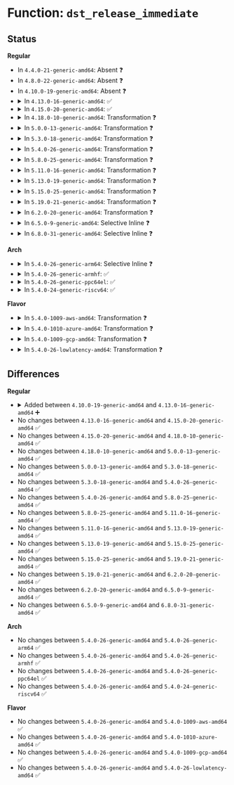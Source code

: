 # Function: <code>dst_release_immediate</code>

## Status
<b>Regular</b>
<ul>
<li>
In <code>4.4.0-21-generic-amd64</code>: Absent ❓
</li>
<li>
In <code>4.8.0-22-generic-amd64</code>: Absent ❓
</li>
<li>
In <code>4.10.0-19-generic-amd64</code>: Absent ❓
</li>
<li>
<details>
<summary>In <code>4.13.0-16-generic-amd64</code>: ✅</summary>

```c
void dst_release_immediate(struct dst_entry * dst)
```

```json
{
  "name": "dst_release_immediate",
  "collision_type": "Unique Global",
  "inline_type": "No",
  "funcs": [
    {
      "addr": 18446744071587076656,
      "name": "dst_release_immediate",
      "external": true,
      "loc": "net/core/dst.c:193",
      "file": "net/core/dst.c",
      "inline": "seen, unknown",
      "caller_inline": [],
      "caller_func": [
        "net/core/dst.c:dst_destroy",
        "net/ipv4/fib_semantics.c:free_fib_info_rcu",
        "net/ipv4/fib_semantics.c:free_fib_info_rcu",
        "net/ipv4/fib_semantics.c:free_fib_info_rcu",
        "net/ipv4/fib_semantics.c:free_fib_info_rcu",
        "net/xfrm/xfrm_policy.c:xfrm_bundle_lookup",
        "net/xfrm/xfrm_policy.c:xfrm_bundle_lookup",
        "net/xfrm/xfrm_policy.c:xfrm_bundle_lookup",
        "net/xfrm/xfrm_policy.c:xfrm_resolve_and_create_bundle",
        "net/xfrm/xfrm_policy.c:xfrm_bundle_flo_delete",
        "net/ipv6/route.c:ip6_route_multipath_add",
        "net/ipv6/route.c:ip6_route_multipath_add",
        "net/ipv6/route.c:ip6_route_add",
        "net/ipv6/route.c:ip6_route_info_create",
        "net/ipv6/route.c:ip6_pol_route",
        "net/ipv6/route.c:ip6_pol_route",
        "net/ipv6/route.c:ip6_dst_alloc",
        "net/ipv6/ip6_fib.c:fib6_add"
      ]
    }
  ],
  "symbols": [
    {
      "addr": 18446744071587076656,
      "name": "dst_release_immediate",
      "section": ".text",
      "bind": "STB_GLOBAL",
      "size": 105
    }
  ]
}
```
</details>
</li>
<li>
<details>
<summary>In <code>4.15.0-20-generic-amd64</code>: ✅</summary>

```c
void dst_release_immediate(struct dst_entry * dst)
```

```json
{
  "name": "dst_release_immediate",
  "collision_type": "Unique Global",
  "inline_type": "No",
  "funcs": [
    {
      "addr": 18446744071587578832,
      "name": "dst_release_immediate",
      "external": true,
      "loc": "net/core/dst.c:193",
      "file": "net/core/dst.c",
      "inline": "seen, unknown",
      "caller_inline": [],
      "caller_func": [
        "net/core/dst.c:dst_destroy",
        "net/ipv4/fib_semantics.c:free_fib_info_rcu",
        "net/ipv4/fib_semantics.c:free_fib_info_rcu",
        "net/ipv4/fib_semantics.c:free_fib_info_rcu",
        "net/ipv4/fib_semantics.c:free_fib_info_rcu",
        "net/xfrm/xfrm_policy.c:xfrm_resolve_and_create_bundle",
        "net/ipv6/route.c:ip6_route_multipath_add",
        "net/ipv6/route.c:ip6_route_multipath_add",
        "net/ipv6/route.c:rt6_do_redirect",
        "net/ipv6/route.c:ip6_route_add",
        "net/ipv6/route.c:ip6_route_info_create",
        "net/ipv6/route.c:ip6_dst_alloc",
        "net/ipv6/ip6_fib.c:fib6_add"
      ]
    }
  ],
  "symbols": [
    {
      "addr": 18446744071587578832,
      "name": "dst_release_immediate",
      "section": ".text",
      "bind": "STB_GLOBAL",
      "size": 105
    }
  ]
}
```
</details>
</li>
<li>
<details>
<summary>In <code>4.18.0-10-generic-amd64</code>: Transformation ❓</summary>

```c
void dst_release_immediate(struct dst_entry * dst)
```

```json
{
  "name": "dst_release_immediate",
  "collision_type": "Unique Global",
  "inline_type": "No",
  "funcs": [
    {
      "addr": 0,
      "name": "dst_release_immediate",
      "external": true,
      "loc": "net/core/dst.c:196",
      "file": "net/core/dst.c",
      "inline": "seen, unknown",
      "caller_inline": [],
      "caller_func": [
        "net/core/dst.c:dst_destroy",
        "net/ipv4/fib_semantics.c:free_fib_info_rcu",
        "net/ipv4/fib_semantics.c:free_fib_info_rcu",
        "net/ipv4/fib_semantics.c:free_fib_info_rcu",
        "net/ipv4/fib_semantics.c:free_fib_info_rcu",
        "net/xfrm/xfrm_policy.c:xfrm_resolve_and_create_bundle",
        "net/ipv6/route.c:rt6_do_redirect"
      ]
    }
  ],
  "symbols": [
    {
      "addr": 18446744071587887967,
      "name": "dst_release_immediate.cold.7",
      "section": ".text",
      "bind": "STB_LOCAL",
      "size": 29
    },
    {
      "addr": 18446744071587887856,
      "name": "dst_release_immediate",
      "section": ".text",
      "bind": "STB_GLOBAL",
      "size": 81
    }
  ]
}
```
</details>
</li>
<li>
<details>
<summary>In <code>5.0.0-13-generic-amd64</code>: Transformation ❓</summary>

```c
void dst_release_immediate(struct dst_entry * dst)
```

```json
{
  "name": "dst_release_immediate",
  "collision_type": "Unique Global",
  "inline_type": "No",
  "funcs": [
    {
      "addr": 0,
      "name": "dst_release_immediate",
      "external": true,
      "loc": "net/core/dst.c:196",
      "file": "net/core/dst.c",
      "inline": "seen, unknown",
      "caller_inline": [],
      "caller_func": [
        "net/core/dst.c:dst_destroy",
        "net/ipv4/fib_semantics.c:free_fib_info_rcu",
        "net/ipv4/fib_semantics.c:free_fib_info_rcu",
        "net/ipv4/fib_semantics.c:free_fib_info_rcu",
        "net/ipv4/fib_semantics.c:free_fib_info_rcu",
        "net/xfrm/xfrm_policy.c:xfrm_bundle_create",
        "net/ipv6/route.c:rt6_do_redirect"
      ]
    }
  ],
  "symbols": [
    {
      "addr": 18446744071588029742,
      "name": "dst_release_immediate.cold.7",
      "section": ".text",
      "bind": "STB_LOCAL",
      "size": 29
    },
    {
      "addr": 18446744071588029056,
      "name": "dst_release_immediate",
      "section": ".text",
      "bind": "STB_GLOBAL",
      "size": 81
    }
  ]
}
```
</details>
</li>
<li>
<details>
<summary>In <code>5.3.0-18-generic-amd64</code>: Transformation ❓</summary>

```c
void dst_release_immediate(struct dst_entry * dst)
```

```json
{
  "name": "dst_release_immediate",
  "collision_type": "Unique Global",
  "inline_type": "No",
  "funcs": [
    {
      "addr": 0,
      "name": "dst_release_immediate",
      "external": true,
      "loc": "net/core/dst.c:184",
      "file": "net/core/dst.c",
      "inline": "seen, unknown",
      "caller_inline": [],
      "caller_func": [
        "net/core/dst.c:dst_destroy",
        "net/ipv4/fib_semantics.c:fib_nh_common_release",
        "net/ipv4/fib_semantics.c:fib_nh_common_release",
        "net/ipv4/fib_semantics.c:fib_nh_common_release",
        "net/xfrm/xfrm_policy.c:xfrm_bundle_create",
        "net/ipv6/route.c:rt6_do_redirect"
      ]
    }
  ],
  "symbols": [
    {
      "addr": 18446744071588342976,
      "name": "dst_release_immediate.cold",
      "section": ".text",
      "bind": "STB_LOCAL",
      "size": 30
    },
    {
      "addr": 18446744071588342240,
      "name": "dst_release_immediate",
      "section": ".text",
      "bind": "STB_GLOBAL",
      "size": 85
    }
  ]
}
```
</details>
</li>
<li>
<details>
<summary>In <code>5.4.0-26-generic-amd64</code>: Transformation ❓</summary>

```c
void dst_release_immediate(struct dst_entry * dst)
```

```json
{
  "name": "dst_release_immediate",
  "collision_type": "Unique Global",
  "inline_type": "No",
  "funcs": [
    {
      "addr": 0,
      "name": "dst_release_immediate",
      "external": true,
      "loc": "net/core/dst.c:184",
      "file": "net/core/dst.c",
      "inline": "seen, unknown",
      "caller_inline": [],
      "caller_func": [
        "net/core/dst.c:dst_destroy",
        "net/ipv4/fib_semantics.c:fib_nh_common_release",
        "net/ipv4/fib_semantics.c:fib_nh_common_release",
        "net/ipv4/fib_semantics.c:fib_nh_common_release",
        "net/xfrm/xfrm_policy.c:xfrm_bundle_create",
        "net/ipv6/route.c:rt6_do_redirect"
      ]
    }
  ],
  "symbols": [
    {
      "addr": 18446744071588549424,
      "name": "dst_release_immediate.cold",
      "section": ".text",
      "bind": "STB_LOCAL",
      "size": 30
    },
    {
      "addr": 18446744071588548672,
      "name": "dst_release_immediate",
      "section": ".text",
      "bind": "STB_GLOBAL",
      "size": 108
    }
  ]
}
```
</details>
</li>
<li>
<details>
<summary>In <code>5.8.0-25-generic-amd64</code>: Transformation ❓</summary>

```c
void dst_release_immediate(struct dst_entry * dst)
```

```json
{
  "name": "dst_release_immediate",
  "collision_type": "Unique Global",
  "inline_type": "No",
  "funcs": [
    {
      "addr": 0,
      "name": "dst_release_immediate",
      "external": true,
      "loc": "net/core/dst.c:184",
      "file": "net/core/dst.c",
      "inline": "seen, unknown",
      "caller_inline": [],
      "caller_func": [
        "net/core/dst.c:dst_destroy",
        "net/ipv4/fib_semantics.c:fib_nh_common_release",
        "net/ipv4/fib_semantics.c:fib_nh_common_release",
        "net/ipv4/fib_semantics.c:fib_nh_common_release",
        "net/xfrm/xfrm_policy.c:xfrm_bundle_create",
        "net/ipv6/route.c:rt6_do_redirect",
        "net/ipv6/route.c:__ip6_rt_update_pmtu"
      ]
    }
  ],
  "symbols": [
    {
      "addr": 18446744071589400493,
      "name": "dst_release_immediate.cold",
      "section": ".text",
      "bind": "STB_LOCAL",
      "size": 27
    },
    {
      "addr": 18446744071589399568,
      "name": "dst_release_immediate",
      "section": ".text",
      "bind": "STB_GLOBAL",
      "size": 119
    }
  ]
}
```
</details>
</li>
<li>
<details>
<summary>In <code>5.11.0-16-generic-amd64</code>: Transformation ❓</summary>

```c
void dst_release_immediate(struct dst_entry * dst)
```

```json
{
  "name": "dst_release_immediate",
  "collision_type": "Unique Global",
  "inline_type": "No",
  "funcs": [
    {
      "addr": 0,
      "name": "dst_release_immediate",
      "external": true,
      "loc": "net/core/dst.c:184",
      "file": "net/core/dst.c",
      "inline": "seen, unknown",
      "caller_inline": [],
      "caller_func": [
        "net/core/dst.c:dst_destroy",
        "net/ipv4/fib_semantics.c:fib_nh_common_release",
        "net/ipv4/fib_semantics.c:fib_nh_common_release",
        "net/ipv4/fib_semantics.c:fib_nh_common_release",
        "net/xfrm/xfrm_policy.c:xfrm_bundle_create",
        "net/ipv6/route.c:rt6_do_redirect",
        "net/ipv6/route.c:__ip6_rt_update_pmtu"
      ]
    }
  ],
  "symbols": [
    {
      "addr": 18446744071591630215,
      "name": "dst_release_immediate.cold",
      "section": ".text",
      "bind": "STB_LOCAL",
      "size": 27
    },
    {
      "addr": 18446744071589400512,
      "name": "dst_release_immediate",
      "section": ".text",
      "bind": "STB_GLOBAL",
      "size": 119
    }
  ]
}
```
</details>
</li>
<li>
<details>
<summary>In <code>5.13.0-19-generic-amd64</code>: Transformation ❓</summary>

```c
void dst_release_immediate(struct dst_entry * dst)
```

```json
{
  "name": "dst_release_immediate",
  "collision_type": "Unique Global",
  "inline_type": "No",
  "funcs": [
    {
      "addr": 0,
      "name": "dst_release_immediate",
      "external": true,
      "loc": "net/core/dst.c:184",
      "file": "net/core/dst.c",
      "inline": "seen, unknown",
      "caller_inline": [],
      "caller_func": [
        "net/core/dst.c:dst_destroy",
        "net/ipv4/fib_semantics.c:fib_nh_common_release",
        "net/ipv4/fib_semantics.c:fib_nh_common_release",
        "net/ipv4/fib_semantics.c:fib_nh_common_release",
        "net/xfrm/xfrm_policy.c:xfrm_bundle_create",
        "net/ipv6/route.c:rt6_do_redirect",
        "net/ipv6/route.c:__ip6_rt_update_pmtu"
      ]
    }
  ],
  "symbols": [
    {
      "addr": 18446744071591573648,
      "name": "dst_release_immediate.cold",
      "section": ".text",
      "bind": "STB_LOCAL",
      "size": 27
    },
    {
      "addr": 18446744071589297712,
      "name": "dst_release_immediate",
      "section": ".text",
      "bind": "STB_GLOBAL",
      "size": 119
    }
  ]
}
```
</details>
</li>
<li>
<details>
<summary>In <code>5.15.0-25-generic-amd64</code>: Transformation ❓</summary>

```c
void dst_release_immediate(struct dst_entry * dst)
```

```json
{
  "name": "dst_release_immediate",
  "collision_type": "Unique Global",
  "inline_type": "No",
  "funcs": [
    {
      "addr": 0,
      "name": "dst_release_immediate",
      "external": true,
      "loc": "net/core/dst.c:182",
      "file": "net/core/dst.c",
      "inline": "seen, unknown",
      "caller_inline": [],
      "caller_func": [
        "net/core/dst.c:dst_destroy",
        "net/ipv4/fib_semantics.c:fib_nh_common_release",
        "net/ipv4/fib_semantics.c:fib_nh_common_release",
        "net/ipv4/fib_semantics.c:fib_nh_common_release",
        "net/xfrm/xfrm_policy.c:xfrm_bundle_create",
        "net/ipv6/route.c:rt6_do_redirect",
        "net/ipv6/route.c:__ip6_rt_update_pmtu"
      ]
    }
  ],
  "symbols": [
    {
      "addr": 18446744071592700315,
      "name": "dst_release_immediate.cold",
      "section": ".text",
      "bind": "STB_LOCAL",
      "size": 53
    },
    {
      "addr": 18446744071590025792,
      "name": "dst_release_immediate",
      "section": ".text",
      "bind": "STB_GLOBAL",
      "size": 138
    }
  ]
}
```
</details>
</li>
<li>
<details>
<summary>In <code>5.19.0-21-generic-amd64</code>: Transformation ❓</summary>

```c
void dst_release_immediate(struct dst_entry * dst)
```

```json
{
  "name": "dst_release_immediate",
  "collision_type": "Unique Global",
  "inline_type": "No",
  "funcs": [
    {
      "addr": 0,
      "name": "dst_release_immediate",
      "external": true,
      "loc": "net/core/dst.c:182",
      "file": "net/core/dst.c",
      "inline": "seen, unknown",
      "caller_inline": [],
      "caller_func": [
        "net/core/dst.c:dst_destroy",
        "net/ipv4/fib_semantics.c:fib_nh_common_release",
        "net/ipv4/fib_semantics.c:fib_nh_common_release",
        "net/ipv4/fib_semantics.c:fib_nh_common_release",
        "net/xfrm/xfrm_policy.c:xfrm_bundle_create",
        "net/ipv6/route.c:rt6_do_redirect",
        "net/ipv6/route.c:__ip6_rt_update_pmtu"
      ]
    }
  ],
  "symbols": [
    {
      "addr": 18446744071594586750,
      "name": "dst_release_immediate.cold",
      "section": ".text",
      "bind": "STB_LOCAL",
      "size": 54
    },
    {
      "addr": 18446744071591566992,
      "name": "dst_release_immediate",
      "section": ".text",
      "bind": "STB_GLOBAL",
      "size": 180
    }
  ]
}
```
</details>
</li>
<li>
<details>
<summary>In <code>6.2.0-20-generic-amd64</code>: Transformation ❓</summary>

```c
void dst_release_immediate(struct dst_entry * dst)
```

```json
{
  "name": "dst_release_immediate",
  "collision_type": "Unique Global",
  "inline_type": "No",
  "funcs": [
    {
      "addr": 0,
      "name": "dst_release_immediate",
      "external": true,
      "loc": "net/core/dst.c:182",
      "file": "net/core/dst.c",
      "inline": "seen, unknown",
      "caller_inline": [],
      "caller_func": [
        "net/core/dst.c:dst_destroy",
        "net/ipv4/fib_semantics.c:fib_nh_common_release",
        "net/ipv4/fib_semantics.c:fib_nh_common_release",
        "net/ipv4/fib_semantics.c:fib_nh_common_release",
        "net/xfrm/xfrm_policy.c:xfrm_bundle_create",
        "net/ipv6/route.c:rt6_do_redirect",
        "net/ipv6/route.c:__ip6_rt_update_pmtu"
      ]
    }
  ],
  "symbols": [
    {
      "addr": 18446744071596325614,
      "name": "dst_release_immediate.cold",
      "section": ".text",
      "bind": "STB_LOCAL",
      "size": 27
    },
    {
      "addr": 18446744071593346064,
      "name": "dst_release_immediate",
      "section": ".text",
      "bind": "STB_GLOBAL",
      "size": 202
    }
  ]
}
```
</details>
</li>
<li>
<details>
<summary>In <code>6.5.0-9-generic-amd64</code>: Selective Inline ❓</summary>

```c
void dst_release_immediate(struct dst_entry * dst)
```

```json
{
  "name": "dst_release_immediate",
  "collision_type": "Unique Global",
  "inline_type": "Selective",
  "funcs": [
    {
      "addr": 18446744071593808176,
      "name": "dst_release_immediate",
      "external": true,
      "loc": "net/core/dst.c:171",
      "file": "net/core/dst.c",
      "inline": "not declared, inlined",
      "caller_inline": [
        "net/core/dst.c:dst_destroy",
        "net/core/dst.c:dst_destroy"
      ],
      "caller_func": [
        "net/ipv4/fib_semantics.c:fib_nh_common_release",
        "net/ipv4/fib_semantics.c:fib_nh_common_release",
        "net/ipv4/fib_semantics.c:fib_nh_common_release",
        "net/xfrm/xfrm_policy.c:xfrm_bundle_create",
        "net/ipv6/route.c:rt6_do_redirect",
        "net/ipv6/route.c:__ip6_rt_update_pmtu"
      ]
    }
  ],
  "symbols": [
    {
      "addr": 18446744071593808464,
      "name": "dst_release_immediate",
      "section": ".text",
      "bind": "STB_GLOBAL",
      "size": 122
    }
  ]
}
```
</details>
</li>
<li>
<details>
<summary>In <code>6.8.0-31-generic-amd64</code>: Selective Inline ❓</summary>

```c
void dst_release_immediate(struct dst_entry * dst)
```

```json
{
  "name": "dst_release_immediate",
  "collision_type": "Unique Global",
  "inline_type": "Selective",
  "funcs": [
    {
      "addr": 18446744071594589616,
      "name": "dst_release_immediate",
      "external": true,
      "loc": "net/core/dst.c:171",
      "file": "net/core/dst.c",
      "inline": "not declared, inlined",
      "caller_inline": [
        "net/core/dst.c:dst_destroy",
        "net/core/dst.c:dst_destroy"
      ],
      "caller_func": [
        "net/ipv4/fib_semantics.c:fib_nh_common_release",
        "net/ipv4/fib_semantics.c:fib_nh_common_release",
        "net/ipv4/fib_semantics.c:fib_nh_common_release",
        "net/xfrm/xfrm_policy.c:xfrm_bundle_create",
        "net/ipv6/route.c:rt6_do_redirect",
        "net/ipv6/route.c:__ip6_rt_update_pmtu"
      ]
    }
  ],
  "symbols": [
    {
      "addr": 18446744071594589904,
      "name": "dst_release_immediate",
      "section": ".text",
      "bind": "STB_GLOBAL",
      "size": 122
    }
  ]
}
```
</details>
</li>
</ul>
<b>Arch</b>
<ul>
<li>
<details>
<summary>In <code>5.4.0-26-generic-arm64</code>: Selective Inline ❓</summary>

```c
void dst_release_immediate(struct dst_entry * dst)
```

```json
{
  "name": "dst_release_immediate",
  "collision_type": "Unique Global",
  "inline_type": "Selective",
  "funcs": [
    {
      "addr": 18446603336502086952,
      "name": "dst_release_immediate",
      "external": true,
      "loc": "net/core/dst.c:184",
      "file": "net/core/dst.c",
      "inline": "not declared, inlined",
      "caller_inline": [],
      "caller_func": [
        "net/core/dst.c:dst_destroy",
        "net/ipv4/fib_semantics.c:fib_nh_common_release",
        "net/ipv4/fib_semantics.c:fib_nh_common_release",
        "net/ipv4/fib_semantics.c:fib_nh_common_release",
        "net/xfrm/xfrm_policy.c:xfrm_bundle_create",
        "net/ipv6/route.c:rt6_do_redirect"
      ]
    }
  ],
  "symbols": [
    {
      "addr": 18446603336502086952,
      "name": "dst_release_immediate",
      "section": ".text",
      "bind": "STB_GLOBAL",
      "size": 216
    }
  ]
}
```
</details>
</li>
<li>
<details>
<summary>In <code>5.4.0-26-generic-armhf</code>: ✅</summary>

```c
void dst_release_immediate(struct dst_entry * dst)
```

```json
{
  "name": "dst_release_immediate",
  "collision_type": "Unique Global",
  "inline_type": "No",
  "funcs": [
    {
      "addr": 3234835892,
      "name": "dst_release_immediate",
      "external": true,
      "loc": "net/core/dst.c:184",
      "file": "net/core/dst.c",
      "inline": "seen, unknown",
      "caller_inline": [],
      "caller_func": [
        "net/core/dst.c:dst_destroy",
        "net/ipv4/fib_semantics.c:rt_fibinfo_free",
        "net/xfrm/xfrm_policy.c:xfrm_bundle_create",
        "net/ipv6/route.c:rt6_do_redirect"
      ]
    }
  ],
  "symbols": [
    {
      "addr": 3234835892,
      "name": "dst_release_immediate",
      "section": ".text",
      "bind": "STB_GLOBAL",
      "size": 188
    }
  ]
}
```
</details>
</li>
<li>
<details>
<summary>In <code>5.4.0-26-generic-ppc64el</code>: ✅</summary>

```c
void dst_release_immediate(struct dst_entry * dst)
```

```json
{
  "name": "dst_release_immediate",
  "collision_type": "Unique Global",
  "inline_type": "No",
  "funcs": [
    {
      "addr": 13835058055295539408,
      "name": "dst_release_immediate",
      "external": true,
      "loc": "net/core/dst.c:184",
      "file": "net/core/dst.c",
      "inline": "seen, unknown",
      "caller_inline": [],
      "caller_func": [
        "net/core/dst.c:dst_destroy",
        "net/ipv4/fib_semantics.c:fib_nh_common_release",
        "net/ipv4/fib_semantics.c:fib_nh_common_release",
        "net/ipv4/fib_semantics.c:fib_nh_common_release",
        "net/xfrm/xfrm_policy.c:xfrm_bundle_create",
        "net/ipv6/route.c:rt6_do_redirect"
      ]
    }
  ],
  "symbols": [
    {
      "addr": 13835058055295539408,
      "name": "dst_release_immediate",
      "section": ".text",
      "bind": "STB_GLOBAL",
      "size": 268
    }
  ]
}
```
</details>
</li>
<li>
<details>
<summary>In <code>5.4.0-24-generic-riscv64</code>: ✅</summary>

```c
void dst_release_immediate(struct dst_entry * dst)
```

```json
{
  "name": "dst_release_immediate",
  "collision_type": "Unique Global",
  "inline_type": "No",
  "funcs": [
    {
      "addr": 18446743936278360352,
      "name": "dst_release_immediate",
      "external": true,
      "loc": "net/core/dst.c:184",
      "file": "net/core/dst.c",
      "inline": "seen, unknown",
      "caller_inline": [],
      "caller_func": [
        "net/core/dst.c:dst_destroy",
        "net/ipv4/fib_semantics.c:fib_nh_common_release",
        "net/ipv4/fib_semantics.c:fib_nh_common_release",
        "net/ipv4/fib_semantics.c:fib_nh_common_release",
        "net/xfrm/xfrm_policy.c:xfrm_bundle_create",
        "net/ipv6/route.c:rt6_do_redirect"
      ]
    }
  ],
  "symbols": [
    {
      "addr": 18446743936278360352,
      "name": "dst_release_immediate",
      "section": ".text",
      "bind": "STB_GLOBAL",
      "size": 162
    }
  ]
}
```
</details>
</li>
</ul>
<b>Flavor</b>
<ul>
<li>
<details>
<summary>In <code>5.4.0-1009-aws-amd64</code>: Transformation ❓</summary>

```c
void dst_release_immediate(struct dst_entry * dst)
```

```json
{
  "name": "dst_release_immediate",
  "collision_type": "Unique Global",
  "inline_type": "No",
  "funcs": [
    {
      "addr": 0,
      "name": "dst_release_immediate",
      "external": true,
      "loc": "net/core/dst.c:184",
      "file": "net/core/dst.c",
      "inline": "seen, unknown",
      "caller_inline": [],
      "caller_func": [
        "net/core/dst.c:dst_destroy",
        "net/ipv4/fib_semantics.c:fib_nh_common_release",
        "net/ipv4/fib_semantics.c:fib_nh_common_release",
        "net/ipv4/fib_semantics.c:fib_nh_common_release",
        "net/xfrm/xfrm_policy.c:xfrm_bundle_create",
        "net/ipv6/route.c:rt6_do_redirect"
      ]
    }
  ],
  "symbols": [
    {
      "addr": 18446744071588156160,
      "name": "dst_release_immediate.cold",
      "section": ".text",
      "bind": "STB_LOCAL",
      "size": 30
    },
    {
      "addr": 18446744071588155408,
      "name": "dst_release_immediate",
      "section": ".text",
      "bind": "STB_GLOBAL",
      "size": 108
    }
  ]
}
```
</details>
</li>
<li>
<details>
<summary>In <code>5.4.0-1010-azure-amd64</code>: Transformation ❓</summary>

```c
void dst_release_immediate(struct dst_entry * dst)
```

```json
{
  "name": "dst_release_immediate",
  "collision_type": "Unique Global",
  "inline_type": "No",
  "funcs": [
    {
      "addr": 0,
      "name": "dst_release_immediate",
      "external": true,
      "loc": "net/core/dst.c:184",
      "file": "net/core/dst.c",
      "inline": "seen, unknown",
      "caller_inline": [],
      "caller_func": [
        "net/core/dst.c:dst_destroy",
        "net/ipv4/fib_semantics.c:fib_nh_common_release",
        "net/ipv4/fib_semantics.c:fib_nh_common_release",
        "net/ipv4/fib_semantics.c:fib_nh_common_release",
        "net/xfrm/xfrm_policy.c:xfrm_bundle_create",
        "net/ipv6/route.c:rt6_do_redirect"
      ]
    }
  ],
  "symbols": [
    {
      "addr": 18446744071587868992,
      "name": "dst_release_immediate.cold",
      "section": ".text",
      "bind": "STB_LOCAL",
      "size": 30
    },
    {
      "addr": 18446744071587868240,
      "name": "dst_release_immediate",
      "section": ".text",
      "bind": "STB_GLOBAL",
      "size": 108
    }
  ]
}
```
</details>
</li>
<li>
<details>
<summary>In <code>5.4.0-1009-gcp-amd64</code>: Transformation ❓</summary>

```c
void dst_release_immediate(struct dst_entry * dst)
```

```json
{
  "name": "dst_release_immediate",
  "collision_type": "Unique Global",
  "inline_type": "No",
  "funcs": [
    {
      "addr": 0,
      "name": "dst_release_immediate",
      "external": true,
      "loc": "net/core/dst.c:184",
      "file": "net/core/dst.c",
      "inline": "seen, unknown",
      "caller_inline": [],
      "caller_func": [
        "net/core/dst.c:dst_destroy",
        "net/ipv4/fib_semantics.c:fib_nh_common_release",
        "net/ipv4/fib_semantics.c:fib_nh_common_release",
        "net/ipv4/fib_semantics.c:fib_nh_common_release",
        "net/xfrm/xfrm_policy.c:xfrm_bundle_create",
        "net/ipv6/route.c:rt6_do_redirect"
      ]
    }
  ],
  "symbols": [
    {
      "addr": 18446744071588487984,
      "name": "dst_release_immediate.cold",
      "section": ".text",
      "bind": "STB_LOCAL",
      "size": 30
    },
    {
      "addr": 18446744071588487232,
      "name": "dst_release_immediate",
      "section": ".text",
      "bind": "STB_GLOBAL",
      "size": 108
    }
  ]
}
```
</details>
</li>
<li>
<details>
<summary>In <code>5.4.0-26-lowlatency-amd64</code>: Transformation ❓</summary>

```c
void dst_release_immediate(struct dst_entry * dst)
```

```json
{
  "name": "dst_release_immediate",
  "collision_type": "Unique Global",
  "inline_type": "No",
  "funcs": [
    {
      "addr": 0,
      "name": "dst_release_immediate",
      "external": true,
      "loc": "net/core/dst.c:184",
      "file": "net/core/dst.c",
      "inline": "seen, unknown",
      "caller_inline": [],
      "caller_func": [
        "net/core/dst.c:dst_destroy",
        "net/ipv4/fib_semantics.c:fib_nh_common_release",
        "net/ipv4/fib_semantics.c:fib_nh_common_release",
        "net/ipv4/fib_semantics.c:fib_nh_common_release",
        "net/xfrm/xfrm_policy.c:xfrm_bundle_create",
        "net/ipv6/route.c:rt6_do_redirect"
      ]
    }
  ],
  "symbols": [
    {
      "addr": 18446744071588624896,
      "name": "dst_release_immediate.cold",
      "section": ".text",
      "bind": "STB_LOCAL",
      "size": 30
    },
    {
      "addr": 18446744071588624144,
      "name": "dst_release_immediate",
      "section": ".text",
      "bind": "STB_GLOBAL",
      "size": 108
    }
  ]
}
```
</details>
</li>
</ul>

## Differences
<b>Regular</b>
<ul>
<li>
<details>
<summary>Added between <code>4.10.0-19-generic-amd64</code> and <code>4.13.0-16-generic-amd64</code> ➕</summary>

```c
void dst_release_immediate(struct dst_entry * dst)
```
</details>
</li>
<li>
No changes between <code>4.13.0-16-generic-amd64</code> and <code>4.15.0-20-generic-amd64</code> ✅
</li>
<li>
No changes between <code>4.15.0-20-generic-amd64</code> and <code>4.18.0-10-generic-amd64</code> ✅
</li>
<li>
No changes between <code>4.18.0-10-generic-amd64</code> and <code>5.0.0-13-generic-amd64</code> ✅
</li>
<li>
No changes between <code>5.0.0-13-generic-amd64</code> and <code>5.3.0-18-generic-amd64</code> ✅
</li>
<li>
No changes between <code>5.3.0-18-generic-amd64</code> and <code>5.4.0-26-generic-amd64</code> ✅
</li>
<li>
No changes between <code>5.4.0-26-generic-amd64</code> and <code>5.8.0-25-generic-amd64</code> ✅
</li>
<li>
No changes between <code>5.8.0-25-generic-amd64</code> and <code>5.11.0-16-generic-amd64</code> ✅
</li>
<li>
No changes between <code>5.11.0-16-generic-amd64</code> and <code>5.13.0-19-generic-amd64</code> ✅
</li>
<li>
No changes between <code>5.13.0-19-generic-amd64</code> and <code>5.15.0-25-generic-amd64</code> ✅
</li>
<li>
No changes between <code>5.15.0-25-generic-amd64</code> and <code>5.19.0-21-generic-amd64</code> ✅
</li>
<li>
No changes between <code>5.19.0-21-generic-amd64</code> and <code>6.2.0-20-generic-amd64</code> ✅
</li>
<li>
No changes between <code>6.2.0-20-generic-amd64</code> and <code>6.5.0-9-generic-amd64</code> ✅
</li>
<li>
No changes between <code>6.5.0-9-generic-amd64</code> and <code>6.8.0-31-generic-amd64</code> ✅
</li>
</ul>
<b>Arch</b>
<ul>
<li>
No changes between <code>5.4.0-26-generic-amd64</code> and <code>5.4.0-26-generic-arm64</code> ✅
</li>
<li>
No changes between <code>5.4.0-26-generic-amd64</code> and <code>5.4.0-26-generic-armhf</code> ✅
</li>
<li>
No changes between <code>5.4.0-26-generic-amd64</code> and <code>5.4.0-26-generic-ppc64el</code> ✅
</li>
<li>
No changes between <code>5.4.0-26-generic-amd64</code> and <code>5.4.0-24-generic-riscv64</code> ✅
</li>
</ul>
<b>Flavor</b>
<ul>
<li>
No changes between <code>5.4.0-26-generic-amd64</code> and <code>5.4.0-1009-aws-amd64</code> ✅
</li>
<li>
No changes between <code>5.4.0-26-generic-amd64</code> and <code>5.4.0-1010-azure-amd64</code> ✅
</li>
<li>
No changes between <code>5.4.0-26-generic-amd64</code> and <code>5.4.0-1009-gcp-amd64</code> ✅
</li>
<li>
No changes between <code>5.4.0-26-generic-amd64</code> and <code>5.4.0-26-lowlatency-amd64</code> ✅
</li>
</ul>

